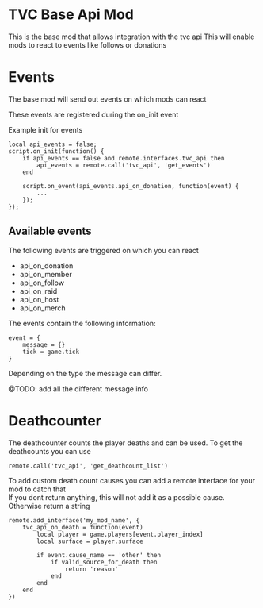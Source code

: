 # TVC Base Api Mod

This is the base mod that allows integration with the tvc api
This will enable mods to react to events like follows or donations

# Events

The base mod will send out events on which mods can react

These events are registered during the on_init event

Example init for events

```
local api_events = false;
script.on_init(function() {
	if api_events == false and remote.interfaces.tvc_api then
		api_events = remote.call('tvc_api', 'get_events')
	end
	
	script.on_event(api_events.api_on_donation, function(event) {
	    ...
	});
});
```


## Available events

The following events are triggered on which you can react

- api_on_donation
- api_on_member
- api_on_follow
- api_on_raid
- api_on_host
- api_on_merch

The events contain the following information:

```
event = {
    message = {}
    tick = game.tick
}
```
Depending on the type the message can differ.

@TODO: add all the different message info

# Deathcounter

The deathcounter counts the player deaths and can be used.
To get the deathcounts you can use
```
remote.call('tvc_api', 'get_deathcount_list')
```

To add custom death count causes you can add a remote interface for your mod to catch that  
If you dont return anything, this will not add it as a possible cause. Otherwise return a string

```
remote.add_interface('my_mod_name', {
	tvc_api_on_death = function(event)
		local player = game.players[event.player_index]
		local surface = player.surface

		if event.cause_name == 'other' then
		    if valid_source_for_death then
		        return 'reason'
		    end
		end
	end
})
```


